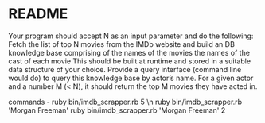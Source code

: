 # README

Your program should accept N as an input parameter and do the following:
Fetch the list of top N movies from the IMDb website and build an DB knowledge base comprising of
the names of the movies
the names of the cast of each movie
This should be built at runtime and stored in a suitable data structure of your choice.
Provide a query interface (command line would do) to query this knowledge base by actor’s name. For a given actor and a number M (< N), it should return the top M movies they have acted in.



commands - 
ruby bin/imdb_scrapper.rb 5 \n
ruby bin/imdb_scrapper.rb 'Morgan Freeman' 
ruby bin/imdb_scrapper.rb 'Morgan Freeman' 2
